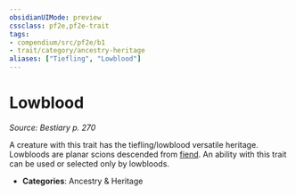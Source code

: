 ```yaml
---
obsidianUIMode: preview
cssclass: pf2e,pf2e-trait
tags:
- compendium/src/pf2e/b1
- trait/category/ancestry-heritage
aliases: ["Tiefling", "Lowblood"]
---
```

# Lowblood  
*Source: Bestiary p. 270*  

A creature with this trait has the tiefling/lowblood versatile heritage. Lowbloods are planar scions descended from [fiend](fiend.md). An ability with this trait can be used or selected only by lowbloods.

- **Categories**: Ancestry & Heritage